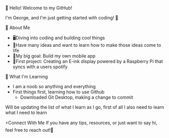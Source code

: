 👋 Hello! Welcome to my GitHub!

I'm George, and I'm just getting started with coding! 🚀

🌱 About Me
- 🖥️Diving into coding and building cool things
- 🎨Have many ideas and want to learn how to make those ideas come to life
- 📱My big goal: Build my own mobile app
- 🎵First project: Creating an E-ink display powered by a Raspberry Pi that syncs with a users spotify

🔧 What I'm Learning
- I am a noob so anything and everything
- First things first, learning how to use Github
	- Downloaded Git Desktop, making a change to commit

Will be updating the list of what I learn as I go, first of all I also need to learn what I need to learn

⚡Connect With Me
If you have any tips, resources, or just want to say hi, feel free to reach out!👊


<!--
**NotSidetracked/NotSidetracked** is a ✨ _special_ ✨ repository because its `README.md` (this file) appears on your GitHub profile.

Here are some ideas to get you started:

- 🔭 I’m currently working on ...
- 🌱 I’m currently learning ...
- 👯 I’m looking to collaborate on ...
- 🤔 I’m looking for help with ...
- 💬 Ask me about ...
- 📫 How to reach me: ...
- 😄 Pronouns: ...
- ⚡ Fun fact: ...
-->
